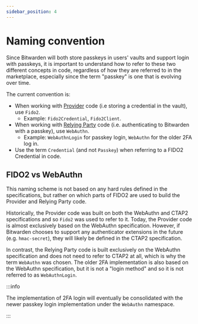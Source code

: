```yaml
---
sidebar_position: 4
---
```


# Naming convention

Since Bitwarden will both store passkeys in users' vaults and support login with passkeys, it is
important to understand how to refer to these two different concepts in code, regardless of how they
are referred to in the marketplace, especially since the term "passkey" is one that is evolving over
time.

The current convention is:

- When working with [Provider](implementations/provider) code (i.e storing a credential in the
  vault), use `Fido2`.
  - Example: `Fido2Credential`, `Fido2Client`.
- When working with [Relying Party](implementations/relying-party) code (i.e. authenticating to
  Bitwarden with a passkey), use `WebAuthn`.
  - Example: `WebAuthnLogin` for passkey login, `WebAuthn` for the older 2FA log in.
- Use the term `Credential` (and not `Passkey`) when referring to a FIDO2 Credential in code.

## FIDO2 vs WebAuthn

This naming scheme is not based on any hard rules defined in the specifications, but rather on which
parts of FIDO2 are used to build the Provider and Relying Party code.

Historically, the Provider code was built on both the WebAuthn and CTAP2 specifications and so
`Fido2` was used to refer to it. Today, the Provider code is almost exclusively based on the
WebAuthn specification. However, if Bitwarden chooses to support any authenticator extensions in the
future (e.g. `hmac-secret`), they will likely be defined in the CTAP2 specification.

In contrast, the Relying Party code is built exclusively on the WebAuthn specification and does not
need to refer to CTAP2 at all, which is why the term `WebAuthn` was chosen. The older 2FA
implementation is also based on the WebAuthn specification, but it is not a "login method" and so it
is not referred to as `WebAuthnLogin`.

:::info

The implementation of 2FA login will eventually be consolidated with the newer passkey login
implementation under the `WebAuthn` namespace.

:::
